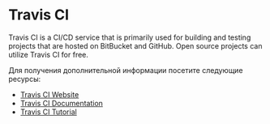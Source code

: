 # Travis CI

Travis CI is a CI/CD service that is primarily used for building and testing projects that are hosted on BitBucket and GitHub. Open source projects can utilize Travis CI for free.

Для получения дополнительной информации посетите следующие ресурсы:

- [Travis CI Website](https://www.travis-ci.com/)
- [Travis CI Documentation](https://docs.travis-ci.com/)
- [Travis CI Tutorial](https://docs.travis-ci.com/user/tutorial/)
